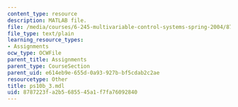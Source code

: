 ```yaml
---
content_type: resource
description: MATLAB file.
file: /media/courses/6-245-multivariable-control-systems-spring-2004/8787223fa2b5685545a1f7fa76092840_ps10b_3.mdl
file_type: text/plain
learning_resource_types:
- Assignments
ocw_type: OCWFile
parent_title: Assignments
parent_type: CourseSection
parent_uid: e614eb9e-655d-0a93-927b-bf5cdab2c2ae
resourcetype: Other
title: ps10b_3.mdl
uid: 8787223f-a2b5-6855-45a1-f7fa76092840
---
```


